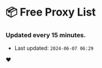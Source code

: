 # :package: Free Proxy List
### Updated every 15 minutes.

- Last updated: `2024-06-07 06:29`

:heart:
